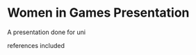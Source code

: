 Women in Games Presentation
===========================

A presentation done for uni

references included
